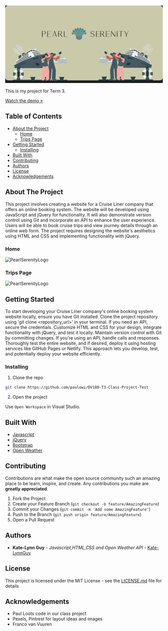![PearlSerenityLogo](/assets/Logo%20dv.png)

This is my project for Term 3.

[Watch the demo »]()

## Table of Contents

* [About the Project](#about-the-project)
   * [Home](#home)
   * [Trips Page](#trips-page)
* [Getting Started](#getting-started)
  * [Installing](#installing)
* [Built With](#built-with)
* [Contributing](#contributing)
* [Authors](#authors)
* [License](#license)
* [Acknowledgements](#acknowledgements)

## About The Project

This project involves creating a website for a Cruise Liner company that offers an online booking system. The website will be developed using JavaScript and jQuery for functionality. It will also demonstrate version control using Git and incorporate an API to enhance the user experience. Users will be able to book cruise trips and view journey details through an online web form. The project requires designing the website's aesthetics using HTML and CSS and implementing functionality with jQuery.

### Home

![PearlSerenityLogo](/assets/macbook%20air%20mockup%20dv.png)

### Trips Page

![PearlSerenityLogo](/assets/trips%20page%20mockup.png)

## Getting Started


To start developing your Cruise Liner company's online booking system website locally, ensure you have Git installed. Clone the project repository using 'git clone <repository_url>' in your terminal. If you need an API, secure the credentials. Customize HTML and CSS for your design, integrate functionality with jQuery, and test it locally. Maintain version control with Git by committing changes. If you're using an API, handle calls and responses. Thoroughly test the entire website, and if desired, deploy it using hosting services like GitHub Pages or Netlify. This approach lets you develop, test, and potentially deploy your website efficiently.

### Installing

1. Clone the repo
```sh
git clone https://github.com/paulowi/DV100-T3-Class-Project-Test
```
2. Open the project

Use `Open Workspace` in Visual Studio.

## Built With

* [Javascript](https://developer.mozilla.org/en-US/docs/Web/JavaScript)
* [jQuery](https://jquery.com/)
* [Bootstrap](https://getbootstrap.com/)
* [Open Weather](https://openweathermap.org/)

## Contributing

Contributions are what make the open source community such an amazing place to be learn, inspire, and create. Any contributions you make are **greatly appreciated**.

1. Fork the Project
2. Create your Feature Branch (`git checkout -b feature/AmazingFeature`)
3. Commit your Changes (`git commit -m 'Add some AmazingFeature'`)
4. Push to the Branch (`git push origin feature/AmazingFeature`)
5. Open a Pull Request

## Authors

* **Kate-Lynn Guy** - *Javascript,HTML,CSS and Open Weather API* - [Kate-LynnGuy](https://github.com/Kzte)



## License

This project is licensed under the MIT License - see the [LICENSE.md](LICENSE.md) file for details

## Acknowledgements

* Paul Loots code in our class project
* Pexels, Pintrest for layout ideas and images
* Franco van Vuuren 